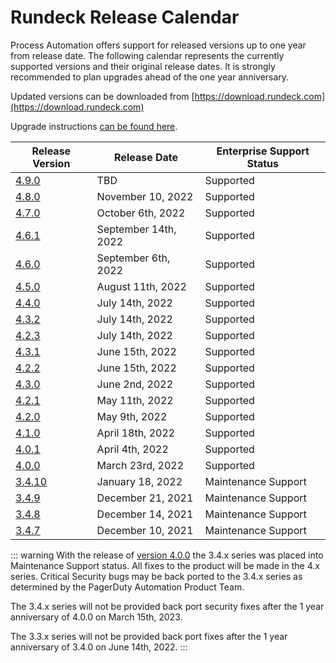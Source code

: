 # Rundeck Release Calendar

Process Automation offers support for released versions up to one year from release date.  The following calendar represents the currently supported versions and their original release dates.  It is strongly recommended to plan upgrades ahead of the one year anniversary.

Updated versions can be downloaded from [https://download.rundeck.com](https://download.rundeck.com)

Upgrade instructions [can be found here](/upgrading/).


| Release Version | Release Date      | Enterprise Support Status |
|-----------------|-------------------|---------------------------|
| [4.9.0](/history/4_x/version-4.9.0.md) | TBD | Supported |
| [4.8.0](/history/4_x/version-4.8.0.md) | November 10, 2022 | Supported |
| [4.7.0](/history/4_x/version-4.7.0.md) | October 6th, 2022 | Supported |
| [4.6.1](/history/4_x/version-4.6.1.md) | September 14th, 2022 | Supported |
| [4.6.0](/history/4_x/version-4.6.0.md) | September 6th, 2022 | Supported |
| [4.5.0](/history/4_x/version-4.5.0.md) | August 11th, 2022 | Supported |
| [4.4.0](/history/4_x/version-4.4.0.md) | July 14th, 2022 | Supported |
| [4.3.2](/history/4_x/version-4.3.2.md) | July 14th, 2022 | Supported |
| [4.2.3](/history/4_x/version-4.2.3.md) | July 14th, 2022 | Supported |
| [4.3.1](/history/4_x/version-4.3.1.md) | June 15th, 2022 | Supported |
| [4.2.2](/history/4_x/version-4.2.2.md) | June 15th, 2022 | Supported |
| [4.3.0](/history/4_x/version-4.3.0.md) | June 2nd, 2022 | Supported |
| [4.2.1](/history/4_x/version-4.2.1.md) | May 11th, 2022 | Supported |
| [4.2.0](/history/4_x/version-4.2.0.md) | May 9th, 2022 | Supported |
| [4.1.0](/history/4_x/version-4.1.0.md) | April 18th, 2022 | Supported |
| [4.0.1](/history/4_x/version-4.0.1.md) | April 4th, 2022 | Supported |
| [4.0.0](/history/4_x/version-4.0.0.md) | March 23rd, 2022 | Supported |
| [3.4.10](/history/3_4_x/version-3.4.10.md) | January 18, 2022 | Maintenance Support |
| [3.4.9](/history/3_4_x/version-3.4.9.md) | December 21, 2021 | Maintenance Support |
| [3.4.8](/history/3_4_x/version-3.4.8.md) | December 14, 2021 | Maintenance Support |
| [3.4.7](/history/3_4_x/version-3.4.7.md) | December 10, 2021 | Maintenance Support |


::: warning
With the release of [version 4.0.0](4_x/version-4.0.0.html) the 3.4.x series was placed into Maintenance Support status. All fixes to the product will be made in the 4.x series.  Critical Security bugs may be back ported to the 3.4.x series as determined by the PagerDuty Automation Product Team.

The 3.4.x series will not be provided back port security fixes after the 1 year anniversary of 4.0.0 on March 15th, 2023.

The 3.3.x series will not be provided back port fixes after the 1 year anniversary of 3.4.0 on June 14th, 2022.
:::
